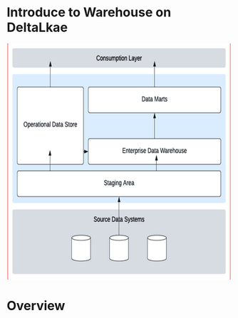 # Introduce to Warehouse on DeltaLkae

![Alt text](https://github.com/inf7m/Databricks-Practice/blob/0c62cdacf5649ceb0b28fd5f48b89ea800c03ea1/Warehouse_onDeltaLake/images/Overview_WarehousePhases.png)

# Overview

